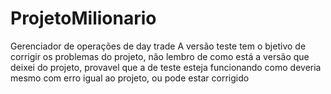# ProjetoMilionario
Gerenciador de operações de day trade
A versão teste tem o bjetivo de corrigir os problemas do projeto, não lembro de como está a versão que deixei do projeto, provavel que a de teste esteja funcionando como deveria mesmo com erro igual ao projeto, ou pode estar corrigido
